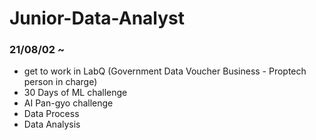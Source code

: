 # Junior-Data-Analyst 
### 21/08/02 ~
- get to work in LabQ (Government Data Voucher Business - Proptech person in charge)
- 30 Days of ML challenge
- AI Pan-gyo challenge
- Data Process
- Data Analysis
